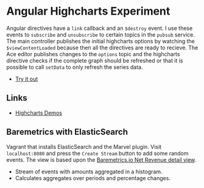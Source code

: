 # Angular Highcharts Experiment

Angular directives have a `link` callback and an `$destroy` event. I use these events to `subscribe` and `unsubscribe` to certain topics in the `pubsub` service. The main controller publishes the initial highcharts options by watching the `$viewContentLoaded` because then all the directives are ready to recieve. The Ace editor publishes changes to the `options` topic and the highcharts directive checks if the complete graph should be refreshed or that it is possible to call `setData` to only refresh the series data.

* [Try it out](http://sanderhahn.github.io/angular-highcharts/)

## Links

* [Highcharts Demos](http://www.highcharts.com/demo)

## Baremetrics with ElasticSearch

Vagrant that installs ElasticSearch and the Marvel plugin. Visit `localhost:8080` and press the `Create Stream` button to add some random events. The view is based upon the [Baremetrics.io Net Revenue detail view](https://demo.baremetrics.io/stats/net_revenue).

* Stream of events with amounts aggregated in a histogram.
* Calculates aggregates over periods and percentage changes.
